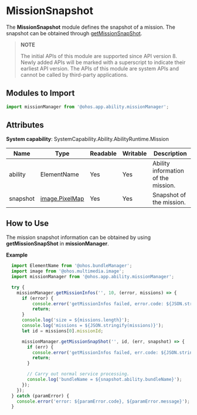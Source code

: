 # MissionSnapshot

The **MissionSnapshot** module defines the snapshot of a mission. The snapshot can be obtained through [getMissionSnapShot](js-apis-app-ability-missionManager.md#missionmanagergetmissionsnapshot).

> **NOTE**
> 
> The initial APIs of this module are supported since API version 8. Newly added APIs will be marked with a superscript to indicate their earliest API version.
> The APIs of this module are system APIs and cannot be called by third-party applications.

## Modules to Import

```ts
import missionManager from '@ohos.app.ability.missionManager';
```

## Attributes

**System capability**: SystemCapability.Ability.AbilityRuntime.Mission

| Name| Type| Readable| Writable| Description|
| -------- | -------- | -------- | -------- | -------- |
| ability | ElementName | Yes| Yes| Ability information of the mission.|
| snapshot | [image.PixelMap](js-apis-image.md) | Yes| Yes| Snapshot of the mission.|

## How to Use

The mission snapshot information can be obtained by using **getMissionSnapShot** in **missionManager**.

**Example**
```ts
  import ElementName from '@ohos.bundleManager';
  import image from '@ohos.multimedia.image';
  import missionManager from '@ohos.app.ability.missionManager';

  try {
    missionManager.getMissionInfos('', 10, (error, missions) => {
      if (error) {
          console.error('getMissionInfos failed, error.code: ${JSON.stringify(error.code)}, error.message: ${JSON.stringify(error.message)}');
          return;
      }
      console.log('size = ${missions.length}');
      console.log('missions = ${JSON.stringify(missions)}');
      let id = missions[0].missionId;

      missionManager.getMissionSnapShot('', id, (err, snapshot) => {
        if (err) {
          console.error('getMissionInfos failed, err.code: ${JSON.stringify(err.code)}, err.message: ${JSON.stringify(err.message)}');
          return;
        }

        // Carry out normal service processing.
        console.log('bundleName = ${snapshot.ability.bundleName}');
      });
    });
  } catch (paramError) {
    console.error('error: ${paramError.code}, ${paramError.message}');
  }
```

